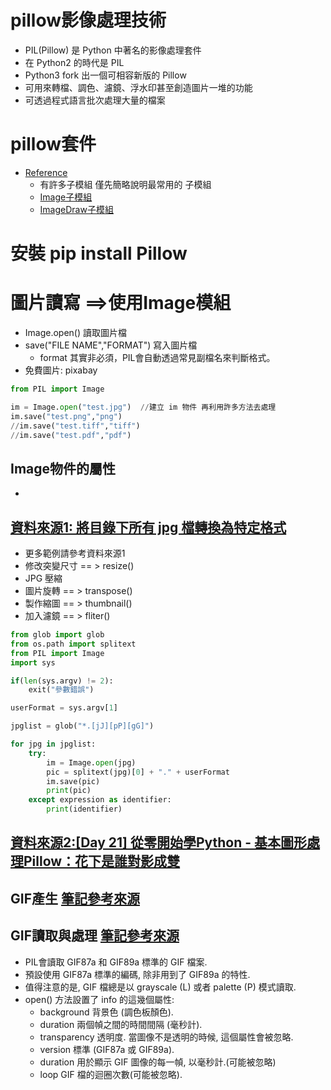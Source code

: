 # pillow影像處理技術
- PIL(Pillow) 是 Python 中著名的影像處理套件
- 在 Python2 的時代是 PIL
- Python3 fork 出一個可相容新版的 Pillow
- 可用來轉檔、調色、濾鏡、浮水印甚至創造圖片一堆的功能
- 可透過程式語言批次處理大量的檔案

# pillow套件
- [Reference](https://pillow.readthedocs.io/en/stable/reference/index.html#)
  - 有許多子模組 僅先簡略說明最常用的 子模組
  - [Image子模組](https://pillow.readthedocs.io/en/stable/reference/Image.html)
  - [ImageDraw子模組](https://pillow.readthedocs.io/en/stable/reference/ImageDraw.html)

# 安裝 pip install Pillow

# 圖片讀寫 ==>使用Image模組
- Image.open() 讀取圖片檔
- save("FILE NAME","FORMAT") 寫入圖片檔
  - format 其實非必須，PIL會自動透過常見副檔名來判斷格式。
- 免費圖片: pixabay 
```python
from PIL import Image

im = Image.open("test.jpg")  //建立 im 物件 再利用許多方法去處理
im.save("test.png","png")
//im.save("test.tiff","tiff")
//im.save("test.pdf","pdf")
```
## Image物件的屬性
-
## [資料來源1: 將目錄下所有 jpg 檔轉換為特定格式](https://ithelp.ithome.com.tw/articles/10226578)
- 更多範例請參考資料來源1
- 修改突變尺寸 == > resize()
- JPG 壓縮
- 圖片旋轉 == > transpose()
- 製作縮圖 == > thumbnail()
- 加入濾鏡  == > fliter()

```python
from glob import glob
from os.path import splitext
from PIL import Image
import sys

if(len(sys.argv) != 2):
    exit("參數錯誤")

userFormat = sys.argv[1]

jpglist = glob("*.[jJ][pP][gG]")

for jpg in jpglist:
    try:
        im = Image.open(jpg)
        pic = splitext(jpg)[0] + "." + userFormat
        im.save(pic)
        print(pic)
    except expression as identifier:
        print(identifier)
```

## [資料來源2:[Day 21] 從零開始學Python - 基本圖形處理Pillow：花下是誰對影成雙](https://ithelp.ithome.com.tw/articles/10247292)


## GIF產生 [筆記參考來源]()
## GIF讀取與處理 [筆記參考來源](https://pillow-zh-cn.readthedocs.io/zh_CN/latest/handbook/image-file-formats.html)
- PIL會讀取 GIF87a 和 GIF89a 標準的 GIF 檔案. 
- 預設使用 GIF87a 標準的編碼, 除非用到了 GIF89a 的特性.
- 值得注意的是, GIF 檔總是以 grayscale (L) 或者 palette (P) 模式讀取.
- open() 方法設置了 info 的這幾個屬性:
  - background   背景色 (調色板顏色).
  - duration  兩個幀之間的時間間隔 (毫秒計).
  - transparency  透明度. 當圖像不是透明的時候, 這個屬性會被忽略.
  - version 標準 (GIF87a 或 GIF89a).
  - duration 用於顯示 GIF 圖像的每一幀, 以毫秒計.(可能被忽略)
  - loop GIF 檔的迴圈次數(可能被忽略).
